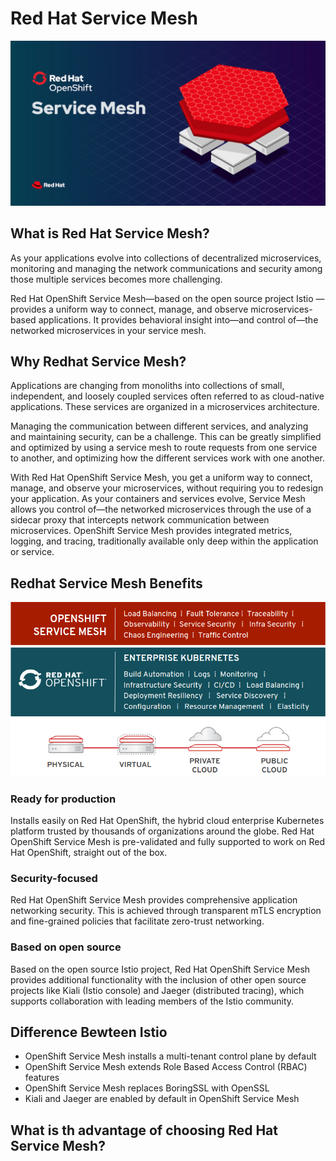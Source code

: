 # Red Hat Service Mesh
![service mesh diagram](../assets/images/servicemeshp33.png)
## What is Red Hat Service Mesh?
As your applications evolve into collections of decentralized microservices, monitoring and managing the network communications and security among those multiple services becomes more challenging.

Red Hat OpenShift Service Mesh—based on the open source project Istio —provides a uniform way to connect, manage, and observe microservices-based applications. It provides behavioral insight into—and control of—the networked microservices in your service mesh.

## Why Redhat Service Mesh?
Applications are changing from monoliths into collections of small, independent, and loosely coupled services often referred to as cloud-native applications. These services are organized in a microservices architecture.

Managing the communication between different services, and analyzing and maintaining security, can be a challenge. This can be greatly simplified and optimized by using a service mesh to route requests from one service to another, and optimizing how the different services work with one another.

With Red Hat OpenShift Service Mesh, you get a uniform way to connect, manage, and observe your microservices, without requiring you to redesign your application. As your containers and services evolve, Service Mesh allows you control of—the networked microservices through the use of a sidecar proxy that intercepts network communication between microservices. OpenShift Service Mesh provides integrated metrics, logging, and tracing, traditionally available only deep within the application or service.

## Redhat Service Mesh Benefits
![service mesh benefits diagram](../assets/images/servicemeshp11.png)
### Ready for production
Installs easily on Red Hat OpenShift, the hybrid cloud enterprise Kubernetes platform trusted by thousands of organizations around the globe.
Red Hat OpenShift Service Mesh is pre-validated and fully supported to work on Red Hat OpenShift, straight out of the box.

### Security-focused
Red Hat OpenShift Service Mesh provides comprehensive application networking security. This is achieved through transparent mTLS encryption and fine-grained policies that facilitate zero-trust networking.

### Based on open source
Based on the open source Istio project, Red Hat OpenShift Service Mesh provides additional functionality with the inclusion of other open source projects like Kiali (Istio console) and Jaeger (distributed tracing), which supports collaboration with leading members of the Istio community.

## Difference Bewteen Istio
* OpenShift Service Mesh installs a multi-tenant control plane by default
* OpenShift Service Mesh extends Role Based Access Control (RBAC) features
* OpenShift Service Mesh replaces BoringSSL with OpenSSL
* Kiali and Jaeger are enabled by default in OpenShift Service Mesh
## What is th advantage of choosing Red Hat Service Mesh?
